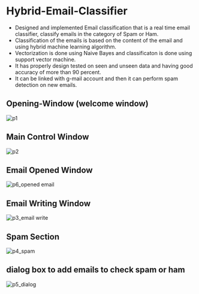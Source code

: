 # Hybrid-Email-Classifier
- Designed and implemented Email classification that is a real time email classifier, classify emails in the category of Spam or Ham.
- Classification of the emails is based on the content of the email and using hybrid machine learning algorithm.
- Vectorization is done using Naive Bayes and classificaton is done using support vector machine.
- It has properly design tested on seen and unseen data and having good accuracy of more than 90 percent.
- It can be linked with g-mail account and then it can perform spam detection on new emails.

## Opening-Window (welcome window)
![p1](https://user-images.githubusercontent.com/103592889/178052592-ddb29de2-191c-46c0-8f7d-a93107ffed71.png)


## Main Control Window
![p2](https://user-images.githubusercontent.com/103592889/178052616-2c578260-caf9-4045-a6bd-49252079b0ef.png)


## Email Opened Window
![p6_opened email](https://user-images.githubusercontent.com/103592889/178052721-dc0bcbbd-8fff-4d5a-8fc7-2a4271c33420.png)


## Email Writing Window
![p3_email write](https://user-images.githubusercontent.com/103592889/178052648-1a3f28d3-5819-4a85-a767-d8f8f654296f.png)

## Spam Section
![p4_spam](https://user-images.githubusercontent.com/103592889/178052955-65a69c44-daf8-4ded-b1db-8cb5316aa084.png)

## dialog box to add emails to check spam or ham 
![p5_dialog](https://user-images.githubusercontent.com/103592889/178053045-3ec45e36-1bb7-4668-a051-71bd2bd8d3bd.png)
